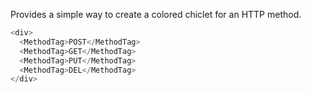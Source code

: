 Provides a simple way to create a colored chiclet for an HTTP method.

```js
<div>
  <MethodTag>POST</MethodTag>
  <MethodTag>GET</MethodTag>
  <MethodTag>PUT</MethodTag>
  <MethodTag>DEL</MethodTag>
</div>
```
